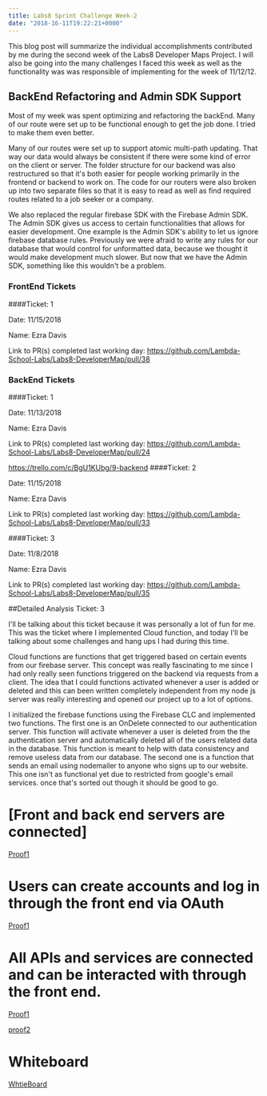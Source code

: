 ```yaml
---
title: Labs8 Sprint Challenge Week-2
date: "2018-16-11T19:22:21+0000"
---
```


This blog post will summarize the individual accomplishments contributed by me during the second week of the Labs8 Developer Maps Project. I will also be going into the many challenges I faced this week as well as the functionality was was responsible of implementing for the week of 11/12/12.

## BackEnd Refactoring and Admin SDK Support

Most of my week was spent optimizing and refactoring the backEnd. Many of our route were set up to be functional enough to get the job done. I tried to make them even better.

Many of our routes were set up to support atomic multi-path updating. That way our data would always be consistent if there were some kind of error on the client or server. The folder structure for our backend was also restructured so that it's both easier for people working primarily in the frontend or backend to work on. The code for our routers were also broken up into two separate files so that it is easy to read as well as find required routes related to a job seeker or a company.

We also replaced the regular firebase SDK with the Firebase Admin SDK. The Admin SDK gives us access to certain functionalities that allows for easier development. One example is the Admin SDK's ability to let us ignore firebase database rules. Previously we were afraid to write any rules for our database that would control for unformatted data, because we thought it would make development much slower. But now that we have the Admin SDK, something like this wouldn't be a problem.

### FrontEnd Tickets

####Ticket: 1

Date: 11/15/2018

Name: Ezra Davis

Link to PR(s) completed last working day:
https://github.com/Lambda-School-Labs/Labs8-DeveloperMap/pull/38

### BackEnd Tickets

####Ticket: 1

Date: 11/13/2018

Name: Ezra Davis

Link to PR(s) completed last working day: https://github.com/Lambda-School-Labs/Labs8-DeveloperMap/pull/24

https://trello.com/c/BgU1KUbg/9-backend
####Ticket: 2

Date: 11/15/2018

Name: Ezra Davis

Link to PR(s) completed last working day:
https://github.com/Lambda-School-Labs/Labs8-DeveloperMap/pull/33


####Ticket: 3

Date: 11/8/2018

Name: Ezra Davis

Link to PR(s) completed last working day:
https://github.com/Lambda-School-Labs/Labs8-DeveloperMap/pull/35


##Detailed Analysis Ticket: 3

I'll be talking about this ticket because it was personally a lot of fun for me. This was the ticket where I implemented Cloud function, and today I'll be talking about some challenges and hang ups I had during this time.

Cloud functions are functions that get triggered based on certain events from our firebase server. This concept was really fascinating to me since I had only really seen functions triggered on the backend via requests from a client. The idea that I could functions activated whenever a user is added or deleted and this can been written completely independent from my node js server was really interesting and opened our project up to a lot of options.

I initialized the firebase functions using the Firebase CLC and implemented two functions. The first one is an OnDelete connected to our authentication server. This function will activate whenever a user is deleted from the the authentication server and automatically deleted all of the users related data in the database. This function is meant to help with data consistency and remove useless data from our database. The second one is a function that sends an email using nodemailer to anyone who signs up to our website. This one isn't as functional yet due to restricted from google's email services. once that's sorted out though it should be good to go.

# [Front and back end servers are connected]
[Proof1](https://firebasestorage.googleapis.com/v0/b/labs8-developermap.appspot.com/o/week-2%20Proof%2Feeeeeeee.PNG?alt=media&token=a39767be-ec35-4103-b148-a8780f5cf081)


# Users can create accounts and log in through the front end via OAuth

[Proof1](https://firebasestorage.googleapis.com/v0/b/labs8-developermap.appspot.com/o/week-2%20Proof%2Fsignin.PNG?alt=media&token=c59e8742-6112-421a-95f2-267f2412e3c4)



# All APIs and services are connected and can be interacted with through the front end.

[Proof1](https://firebasestorage.googleapis.com/v0/b/labs8-developermap.appspot.com/o/week-2%20Proof%2Fasdawd.PNG?alt=media&token=f69f4407-a29f-4a35-b38b-8fe56571e12e)

[proof2](https://firebasestorage.googleapis.com/v0/b/labs8-developermap.appspot.com/o/week-2%20Proof%2Fmaps.PNG?alt=media&token=a6acd728-bbbc-4e1a-8f19-ba497798ff21
)


# Whiteboard 
[WhtieBoard](https://youtu.be/6GUsFayspBs)


